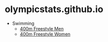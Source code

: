 # olympicstats.github.io

* Swimming
    - [400m Freestyle Men](/swimming/400m_freestyle_men.md)
    - [400m Freestyle Women](/swimming/400m_freestyle_women.md)
